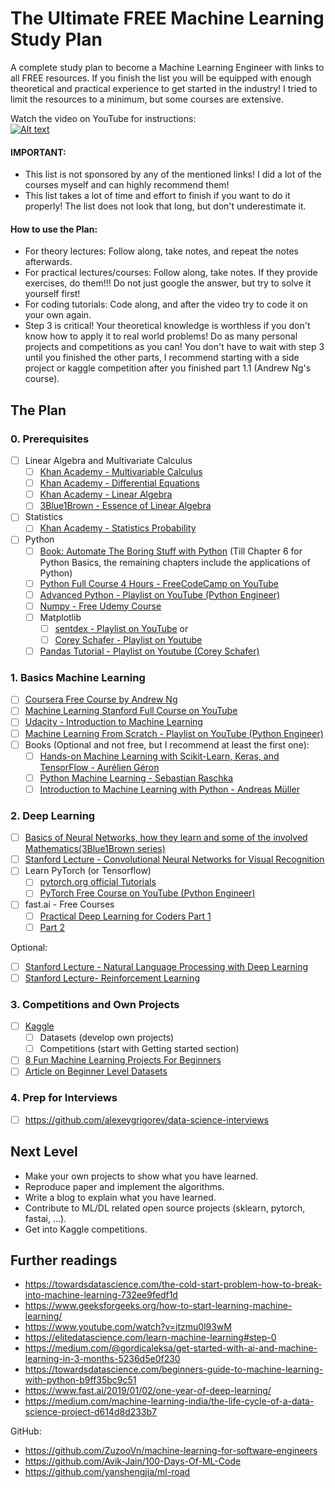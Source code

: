 # The Ultimate FREE Machine Learning Study Plan

A complete study plan to become a Machine Learning Engineer with links to all FREE resources. If you finish the list you will be equipped with enough theoretical and practical experience to get started in the industry! I tried to limit the resources to a minimum, but some courses are extensive.

Watch the video on YouTube for instructions:  
[![Alt text](https://img.youtube.com/vi/dYvt3vSJaQA/hqdefault.jpg)](https://www.youtube.com/watch?v=dYvt3vSJaQA)

#### IMPORTANT: 
- This list is not sponsored by any of the mentioned links! I did a lot of the courses myself and can highly recommend them!
- This list takes a lot of time and effort to finish if you want to do it properly! The list does not look that long, but don't underestimate it.

#### How to use the Plan:
- For theory lectures: Follow along, take notes, and repeat the notes afterwards.
- For practical lectures/courses: Follow along, take notes. If they provide exercises, do them!!! Do not just google the answer, but try to solve it yourself first!
- For coding tutorials: Code along, and after the video try to code it on your own again.
- Step 3 is critical! Your theoretical knowledge is worthless if you don't know how to apply it to real world problems! Do as many personal projects and competitions as you can! You don't have to wait with step 3 until you finished the other parts, I recommend starting with a side project or kaggle competition after you finished part 1.1 (Andrew Ng's course).

## The Plan

### 0. Prerequisites
- [ ] Linear Algebra and Multivariate Calculus
    - [ ] [Khan Academy - Multivariable Calculus](https://www.khanacademy.org/math/multivariable-calculus)
    - [ ] [Khan Academy - Differential Equations](https://www.khanacademy.org/math/differential-equations)
    - [ ] [Khan Academy - Linear Algebra](https://www.khanacademy.org/math/linear-algebra)
    - [ ] [3Blue1Brown - Essence of Linear Algebra](https://www.3blue1brown.com/essence-of-linear-algebra-page/)
- [ ] Statistics
    - [ ] [Khan Academy - Statistics Probability](https://www.khanacademy.org/math/statistics-probability)
- [ ] Python
    - [ ] [Book: Automate The Boring Stuff with Python](https://automatetheboringstuff.com/) (Till Chapter 6 for Python Basics, the remaining chapters include the applications of Python)
    - [ ] [Python Full Course 4 Hours - FreeCodeCamp on YouTube](https://www.youtube.com/watch?v=rfscVS0vtbw) 
    - [ ] [Advanced Python - Playlist on YouTube (Python Engineer)](https://www.youtube.com/watch?v=QLTdOEn79Rc&list=PLqnslRFeH2UqLwzS0AwKDKLrpYBKzLBy2)
    - [ ] [Numpy - Free Udemy Course](https://www.udemy.com/course/deep-learning-prerequisites-the-numpy-stack-in-python/)
    - [ ] Matplotlib
        - [ ] [sentdex - Playlist on YouTube](https://www.youtube.com/watch?v=q7Bo_J8x_dw&list=PLQVvvaa0QuDfefDfXb9Yf0la1fPDKluPF) or
        - [ ] [Corey Schafer - Playlist on Youtube](https://www.youtube.com/watch?v=UO98lJQ3QGI&list=PL-osiE80TeTvipOqomVEeZ1HRrcEvtZB_)
    - [ ] [Pandas Tutorial - Playlist on Youtube (Corey Schafer)](https://www.youtube.com/watch?v=ZyhVh-qRZPA&list=PL-osiE80TeTsWmV9i9c58mdDCSskIFdDS)

### 1. Basics Machine Learning
- [ ] [Coursera Free Course by Andrew Ng](https://www.coursera.org/learn/machine-learning)
- [ ] [Machine Learning Stanford Full Course on YouTube](https://www.youtube.com/watch?v=PPLop4L2eGk&list=PLLssT5z_DsK-h9vYZkQkYNWcItqhlRJLN)
- [ ] [Udacity - Introduction to Machine Learning](https://www.udacity.com/course/intro-to-machine-learning--ud120)
- [ ] [Machine Learning From Scratch - Playlist on YouTube (Python Engineer)](https://www.youtube.com/watch?v=ngLyX54e1LU&list=PLqnslRFeH2Upcrywf-u2etjdxxkL8nl7E)
- [ ] Books (Optional and not free, but I recommend at least the first one):
    - [ ] [Hands-on Machine Learning with Scikit-Learn, Keras, and TensorFlow - Aurélien Géron](https://www.amazon.com/Hands-Machine-Learning-Scikit-Learn-TensorFlow/dp/1492032646/ref=sr_1_1?crid=1J69S9GKU93E4&keywords=hands+on+machine+learning+with+scikit-learn+and+tensorflow+2&qid=1584648367&sprefix=hands+o%2Caps%2C256&sr=8-1)
    - [ ] [Python Machine Learning - Sebastian Raschka](https://www.amazon.com/Python-Machine-Learning-scikit-learn-TensorFlow/dp/1789955750/ref=sr_1_1?crid=L7PEHL95RXH4&keywords=python+machine+learning&qid=1584648438&sprefix=python+ma%2Caps%2C230&sr=8-1)
    - [ ] [Introduction to Machine Learning with Python - Andreas Müller](https://www.amazon.com/Introduction-Machine-Learning-Python-Scientists/dp/1449369413/ref=sr_1_1?crid=WAQPG9CEM3W&keywords=introduction+to+machine+learning+with+python&qid=1584648523&sprefix=introduc%2Caps%2C238&sr=8-1)

### 2. Deep Learning
- [ ] [Basics of Neural Networks, how they learn and some of the involved Mathematics(3Blue1Brown series)](https://www.youtube.com/playlist?list=PLZHQObOWTQDNU6R1_67000Dx_ZCJB-3pi)
- [ ] [Stanford Lecture - Convolutional Neural Networks for Visual Recognition](https://www.youtube.com/watch?v=vT1JzLTH4G4&list=PL3FW7Lu3i5JvHM8ljYj-zLfQRF3EO8sYv)
- [ ] Learn PyTorch (or Tensorflow)
    - [ ] [pytorch.org official Tutorials](https://pytorch.org/tutorials/)
    - [ ] [PyTorch Free Course on YouTube (Python Engineer)](https://www.youtube.com/watch?v=EMXfZB8FVUA&list=PLqnslRFeH2UrcDBWF5mfPGpqQDSta6VK4)
- [ ] fast.ai - Free Courses
    - [ ] [Practical Deep Learning for Coders Part 1](https://www.fast.ai/)
    - [ ] [Part 2](https://course.fast.ai/part2)

Optional:
- [ ] [Stanford Lecture - Natural Language Processing with Deep Learning](https://www.youtube.com/watch?v=8rXD5-xhemo&list=PLoROMvodv4rOhcuXMZkNm7j3fVwBBY42z)
- [ ] [Stanford Lecture- Reinforcement Learning](https://www.youtube.com/watch?v=FgzM3zpZ55o&list=PLoROMvodv4rOSOPzutgyCTapiGlY2Nd8u)

### 3. Competitions and Own Projects
- [ ] [Kaggle](https://www.kaggle.com/)
    - [ ] Datasets (develop own projects)
    - [ ] Competitions (start with Getting started section)
- [ ] [8 Fun Machine Learning Projects For Beginners](https://elitedatascience.com/machine-learning-projects-for-beginners)
- [ ] [Article on Beginner Level Datasets](https://medium.com/machine-learning-india/getting-started-in-data-science-beginner-level-datasets-376ffe60c6fe)

### 4. Prep for Interviews
- [ ] https://github.com/alexeygrigorev/data-science-interviews

## Next Level
- Make your own projects to show what you have learned.
- Reproduce paper and implement the algorithms.
- Write a blog to explain what you have learned. 
- Contribute to ML/DL related open source projects (sklearn, pytorch, fastai, ...).
- Get into Kaggle competitions.

## Further readings
- https://towardsdatascience.com/the-cold-start-problem-how-to-break-into-machine-learning-732ee9fedf1d
- https://www.geeksforgeeks.org/how-to-start-learning-machine-learning/
- https://www.youtube.com/watch?v=itzmu0l93wM
- https://elitedatascience.com/learn-machine-learning#step-0
- https://medium.com/@gordicaleksa/get-started-with-ai-and-machine-learning-in-3-months-5236d5e0f230
- https://towardsdatascience.com/beginners-guide-to-machine-learning-with-python-b9ff35bc9c51
- https://www.fast.ai/2019/01/02/one-year-of-deep-learning/
- https://medium.com/machine-learning-india/the-life-cycle-of-a-data-science-project-d614d8d233b7

GitHub:
- https://github.com/ZuzooVn/machine-learning-for-software-engineers
- https://github.com/Avik-Jain/100-Days-Of-ML-Code
- https://github.com/yanshengjia/ml-road
